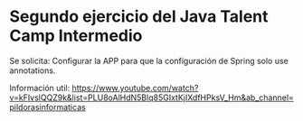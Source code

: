 # Segundo ejercicio del Java Talent Camp Intermedio

Se solicita: Configurar la APP para que la configuración de Spring solo use annotations.

Información util: https://www.youtube.com/watch?v=kFIvslQQZ9k&list=PLU8oAlHdN5Blq85GIxtKjIXdfHPksV_Hm&ab_channel=pildorasinformaticas